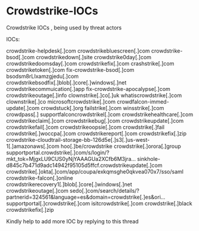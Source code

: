 # Crowdstrike-IOCs
Crowdstrike IOCs , being used by threat actors 


IOCs: 

crowdstrike-helpdesk[.]com
crowdstrikebluescreen[.]com
crowdstrike-bsod[.]com
crowdstrikedown[.]site
crowdstrike0day[.]com
crowdstrikedoomsday[.]com
crowdstrikefix[.]com
crashstrike[.]com
crowdstriketoken[.]com
fix-crowdstrike-bsod[.]com
bsodsm8rLIxamzgjedu[.]com
crowdstrikebsodfix[.]blob[.]core[.]windows[.]net
crowdstrikecommuication[.]app
fix-crowdstrike-apocalypse[.]com
crowdstrikeoutage[.]info
clownstrike[.]co[.]uk
whatiscrowdstrike[.]com
clownstrike[.]co
microsoftcrowdstrike[.]com
crowdfalcon-immed-update[.]com
crowdstuck[.]org
failstrike[.]com
winsstrike[.]com
crowdpass[.]
supportfalconcrowdstrikel[.]com
crowdstrikehealthcare[.]com
crowdstrikeclaim[.]com
crowdstrikebug[.]com
crowdstrikeupdate[.]com
crowdstrikefail[.]com
crowdstrikeoopsie[.]com
crowdstrike[.]fail
crowdstrike[.]woccpa[.]com
crowdstrikereport[.]com
crowdstrikefix[.]zip
crowdstrike-cloudtrail-storage-bb-126d5e[.]s3[.]us-west-1[.]amazonaws[.]com
hoo[.]be/crowdstrike
crowdstrike[.]orora[.]group
supportportal.crowdstrike[.]com/s/login/?mkt_tok=MjgxLU9CUS0yNjYAAAGUa2XCfb6M3jra…
sinkhole-d845c7b471d9adc14942f95105d5ffcf.crowdstrikeupdate[.]com
crowdstrike[.]okta[.]com/app/coupa/exkqmsghe0qkvea070x7/sso/saml
crowdstrike-falcon[.]online
crowdstrikerecovery1[.]blob[.]core[.]windows[.]net
crowdstrikeoutage[.]com
sedo[.]com/search/details/?partnerid=324561&language=es&domain=crowdstrike[.]es&ori…
supportportal[.]crowdstrike[.]com
isitcrowdstrike[.]com
crowdstrike[.]black
crowdstrikefix[.]zip



Kindly help to add more IOC by replying to this thread
